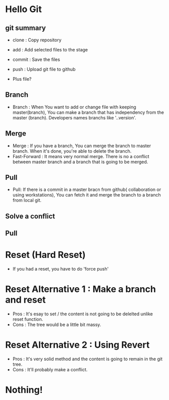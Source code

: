 # Hello Git

## git summary

- clone : Copy repository
- add : Add selected files to the stage
- commit : Save the files
- push : Upload git file to github


- Plus file?
## Branch

- Branch : When You want to add or change file with keeping master(branch), You can make a branch that has independency from the master (branch). Developers names branchs like '..version'.


## Merge

- Merge : If you have a branch, You can merge the branch to master branch. When it's done, you're able to delete the branch.
- Fast-Forward : It means very normal merge. There is no a conflict between master branch and a branch that is going to be merged.

## Pull

- Pull: If there is a commit in a master bracn from github( collaboration or using workstations), You can fetch it and merge the branch to a branch from local git.

## Solve a conflict

## Pull

# Reset (Hard Reset)
 - If you had a reset, you have to do 'force push'

# Reset Alternative 1 : Make a branch and reset
 - Pros : It's esay to set / the content is not going to be delelted unlike reset function.
 - Cons : The tree would be a little bit massy. 

# Reset Alternative 2 : Using Revert
 - Pros : It's very solid method and the content is going to remain in the git tree.
 - Cons : It'll probably make a conflict.

 # Nothing!